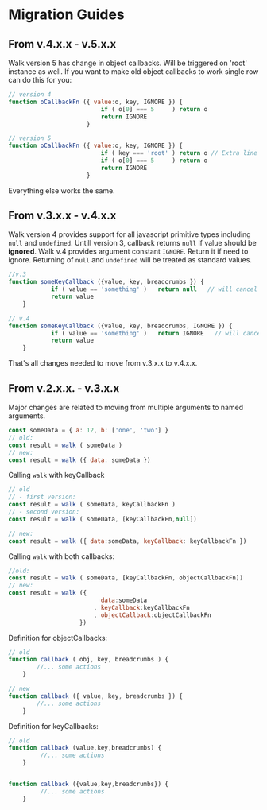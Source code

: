 # Migration Guides



## From v.4.x.x - v.5.x.x
Walk version 5 has change in object callbacks. Will be triggered on 'root' instance as well. If you want to make old object callbacks to work single row can do this for you:

```js
// version 4
function oCallbackFn ({ value:o, key, IGNORE }) {
                          if ( o[0] === 5     ) return o
                          return IGNORE
                      }

// version 5
function oCallbackFn ({ value:o, key, IGNORE }) {
                          if ( key === 'root' ) return o // Extra line of code for version 5
                          if ( o[0] === 5     ) return o
                          return IGNORE
                      }
```
Everything else works the same.




## From v.3.x.x - v.4.x.x
Walk version 4 provides support for all javascript primitive types including `null` and `undefined`.
Untill version 3, callback returns `null` if value should be **ignored**. Walk v.4 provides argument constant `IGNORE`. Return it if need to ignore. Returning of `null` and `undefined` will be treated as standard values. 

```js
//v.3
function someKeyCallback ({value, key, breadcrumbs }) {
            if ( value == 'something' )   return null   // will cancel 
            return value
    }

// v.4
function someKeyCallback ({value, key, breadcrumbs, IGNORE }) {
            if ( value == 'something' )   return IGNORE   // will cancel 
            return value
    }
```

That's all changes needed to move from v.3.x.x to v.4.x.x.




## From v.2.x.x. - v.3.x.x
Major changes are related to moving from multiple arguments to named arguments.

```js
const someData = { a: 12, b: ['one', 'two'] }
// old:
const result = walk ( someData )
// new:
const result = walk ({ data: someData })
```

Calling `walk` with keyCallback
```js
// old
// - first version:
const result = walk ( someData, keyCallbackFn ) 
// - second version:
const result = walk ( someData, [keyCallbackFn,null])

// new:
const result = walk ({ data:someData, keyCallback: keyCallbackFn })
```

Calling `walk` with both callbacks:
```js
//old:
const result = walk ( someData, [keyCallbackFn, objectCallbackFn])
// new:
const result = walk ({ 
                          data:someData
                        , keyCallback:keyCallbackFn
                        , objectCallback:objectCallbackFn 
                    })
```

Definition for objectCallbacks:
```js
// old
function callback ( obj, key, breadcrumbs ) {
        //... some actions
    }

// new
function callback ({ value, key, breadcrumbs }) {
        //... some actions
    }
```

Definition for keyCallbacks:
```js
// old
function callback (value,key,breadcrumbs) {
         //... some actions
    }


function callback ({value,key,breadcrumbs}) {
         //... some actions
    }
```